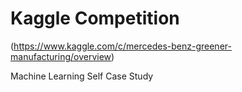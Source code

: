 # Kaggle Competition 
(https://www.kaggle.com/c/mercedes-benz-greener-manufacturing/overview)


Machine Learning Self Case Study
